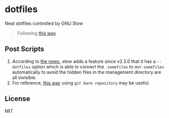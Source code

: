 # dotfiles
Neat dotfiles controlled by GNU Stow
> Following [this way](https://farseerfc.me/using-gnu-stow-to-manage-your-dotfiles.html)

## Post Scripts
1. According to [the news](http://git.savannah.gnu.org/cgit/stow.git/tree/NEWS), stow adds a feature since v2.3.0 that it has a `--dotfiles` option which is able to convert the `.somefiles` to `dot-somefiles` automatically to avoid the hidden files in the management directory are all invisible.
2. For reference, [this way](https://developer.atlassian.com/blog/2016/02/best-way-to-store-dotfiles-git-bare-repo/) using `git bare repository` may be useful.

## License
MIT
